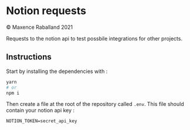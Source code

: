 # Notion requests

&copy; Maxence Raballand 2021

Requests to the notion api to test possbile integrations for other projects.

## Instructions

Start by installing the dependencies with :

```bash
yarn
# or
npm i
```

Then create a file at the root of the repository called `.env`. This file should contain your notion api key :

```env
NOTION_TOKEN=secret_api_key
```
